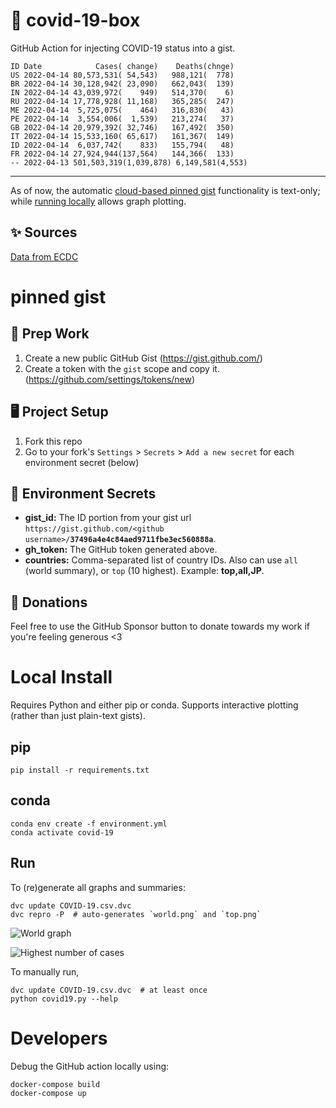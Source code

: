 # 🏥 covid-19-box

GitHub Action for injecting COVID-19 status into a gist.

```
ID Date            Cases( change)    Deaths(chnge)
US 2022-04-14 80,573,531( 54,543)   988,121(  778)
BR 2022-04-14 30,128,942( 23,090)   662,043(  139)
IN 2022-04-14 43,039,972(    949)   514,370(    6)
RU 2022-04-14 17,778,928( 11,168)   365,285(  247)
ME 2022-04-14  5,725,075(    464)   316,830(   43)
PE 2022-04-14  3,554,006(  1,539)   213,274(   37)
GB 2022-04-14 20,979,392( 32,746)   167,492(  350)
IT 2022-04-14 15,533,160( 65,617)   161,367(  149)
ID 2022-04-14  6,037,742(    833)   155,794(   48)
FR 2022-04-14 27,924,944(137,564)   144,366(  133)
-- 2022-04-13 501,503,319(1,039,878) 6,149,581(4,553)
```

---

As of now, the automatic [cloud-based pinned gist](#pinned-gist) functionality is text-only;
while [running locally](#local-install) allows graph plotting.

## ✨ Sources

[Data from ECDC](https://www.ecdc.europa.eu/en/publications-data/download-todays-data-geographic-distribution-covid-19-cases-worldwide)

# pinned gist

## 🎒 Prep Work
1. Create a new public GitHub Gist (https://gist.github.com/)
1. Create a token with the `gist` scope and copy it. (https://github.com/settings/tokens/new)

## 🖥 Project Setup
1. Fork this repo
1. Go to your fork's `Settings` > `Secrets` > `Add a new secret` for each environment secret (below)

## 🤫 Environment Secrets
- **gist_id:** The ID portion from your gist url `https://gist.github.com/<github username>/`**`37496a4e4c84aed9711fbe3ec560888a`**.
- **gh_token:** The GitHub token generated above.
- **countries:** Comma-separated list of country IDs. Also can use `all` (world summary), or `top` (10 highest). Example: **top,all,JP**.

## 💸 Donations

Feel free to use the GitHub Sponsor button to donate towards my work if you're feeling generous <3

# Local Install

Requires Python and either pip or conda. Supports interactive plotting (rather than just plain-text gists).

## pip

```
pip install -r requirements.txt
```

## conda

```
conda env create -f environment.yml
conda activate covid-19
```

## Run

To (re)generate all graphs and summaries:

```
dvc update COVID-19.csv.dvc
dvc repro -P  # auto-generates `world.png` and `top.png`
```

![World graph](world.png)

![Highest number of cases](top.png)

To manually run,

```
dvc update COVID-19.csv.dvc  # at least once
python covid19.py --help
```

# Developers

Debug the GitHub action locally using:

```
docker-compose build
docker-compose up
```
